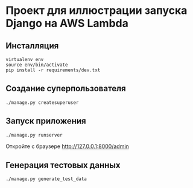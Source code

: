 # Проект для иллюстрации запуска Django на AWS Lambda

## Инсталляция

```
virtualenv env
source env/bin/activate
pip install -r requirements/dev.txt
```

## Создание суперпользователя

```
./manage.py createsuperuser
```

## Запуск приложения

```
./manage.py runserver
```

Откройте с браузере http://127.0.0.1:8000/admin

## Генерация тестовых данных

```
./manage.py generate_test_data
```
